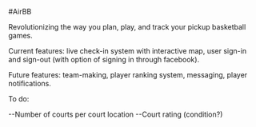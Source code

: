 #AirBB

Revolutionizing the way you plan, play, and track your pickup basketball games. 

Current features: live check-in system with interactive map, user sign-in and sign-out (with option of signing in through facebook).

Future features: team-making, player ranking system, messaging, player notifications.



To do: 

--Number of courts per court location
--Court rating (condition?)
